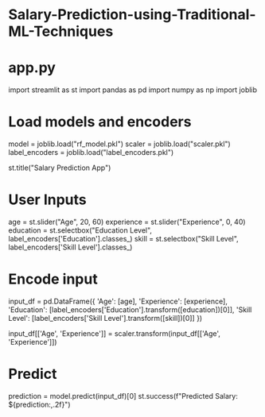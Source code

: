 # Salary-Prediction-using-Traditional-ML-Techniques
# app.py
import streamlit as st
import pandas as pd
import numpy as np
import joblib

# Load models and encoders
model = joblib.load("rf_model.pkl")
scaler = joblib.load("scaler.pkl")
label_encoders = joblib.load("label_encoders.pkl")

st.title("Salary Prediction App")

# User Inputs
age = st.slider("Age", 20, 60)
experience = st.slider("Experience", 0, 40)
education = st.selectbox("Education Level", label_encoders['Education'].classes_)
skill = st.selectbox("Skill Level", label_encoders['Skill Level'].classes_)

# Encode input
input_df = pd.DataFrame({
    'Age': [age],
    'Experience': [experience],
    'Education': [label_encoders['Education'].transform([education])[0]],
    'Skill Level': [label_encoders['Skill Level'].transform([skill])[0]]
})

input_df[['Age', 'Experience']] = scaler.transform(input_df[['Age', 'Experience']])

# Predict
prediction = model.predict(input_df)[0]
st.success(f"Predicted Salary: ${prediction:,.2f}")
